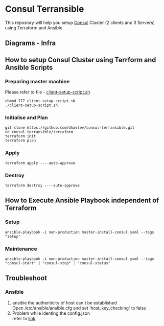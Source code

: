 # Consul Terransible
This reposiory will help you setup [Consul](https://www.consul.io/) Cluster (2 clients and 3 Servers) using Terraform and Ansible.

## Diagrams - Infra


## How to setup Consul Cluster using Terrform and Ansible Scripts
### Preparing master machine
Please refer to file - [client-setup-script.sh](client-setup-script.sh)

```
chmod 777 client-setup-script.sh
./client-setup-script.sh
```

### Initialise and Plan
```
git clone https://github.com/dhavlev/consul-terransible.git
cd consul-terransible/terraform
terraform init
terraform plan
```

### Apply
```
terraform apply ----auto-approve
```

### Destroy
```
terraform destroy ----auto-approve
```

## How to Execute Ansible Playbook independent of Terraform
### Setup
```
ansible-playbook -i non-production master-install-consul.yaml --tags "setup"
```

### Maintenance
```
ansible-playbook -i non-production master-install-consul.yaml --tags "consul-start" | "consul-stop" | "consul-status"
```

## Troubleshoot
### Ansible
1. ansible the authenticity of host can't be established  
   Open /etc/ansible/ansible.cfg and set 'host_key_checking' to false
2. Problem while identing the config.json  
   refer to [link](https://ansiblemaster.wordpress.com/2016/07/29/jinja2-lstrip_blocks-to-manage-indentation/)

